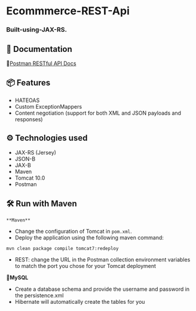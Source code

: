 # Ecommmerce-REST-Api
### Built-using-JAX-RS.

## 📃 Documentation
📧[Postman RESTful API Docs](https://documenter.getpostman.com/view/8951496/UyxdK91c)

## 📦 Features
* HATEOAS
* Custom ExceptionMappers
* Content negotiation (support for both XML and JSON payloads and responses)

## ⚙ Technologies used
* JAX-RS (Jersey)
* JSON-B
* JAX-B
* Maven
* Tomcat 10.0
* Postman

 ## 🛠 Run with Maven
    **Maven**
* Change the configuration of Tomcat in `pom.xml`. 
* Deploy the application using the following maven command:
 ```
mvn clean package compile tomcat7:redeploy
```
* REST: change the URL in the Postman collection environment variables to match the port you chose for your Tomcat deployment

**🐬MySQL**
* Create a database schema and provide the username and password in the persistence.xml
* Hibernate will automatically create the tables for you
